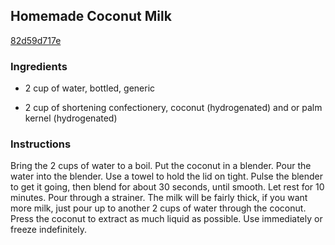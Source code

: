 ## Homemade Coconut Milk

[82d59d717e](http://www.food.com/recipe/homemade-coconut-milk-373762)

### Ingredients

 - 2 cup of water, bottled, generic

 - 2 cup of shortening confectionery, coconut (hydrogenated) and or palm kernel (hydrogenated)

### Instructions

Bring the 2 cups of water to a boil. Put the coconut in a blender. Pour the water into the blender. Use a towel to hold the lid on tight. Pulse the blender to get it going, then blend for about 30 seconds, until smooth. Let rest for 10 minutes. Pour through a strainer. The milk will be fairly thick, if you want more milk, just pour up to another 2 cups of water through the coconut. Press the coconut to extract as much liquid as possible. Use immediately or freeze indefinitely.